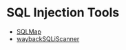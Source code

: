 # SQL Injection Tools

- [SQLMap](https://github.com/sqlmapproject/sqlmap)
- [waybackSQLiScanner](https://github.com/ghostlulzhacks/waybackSqliScanner)
